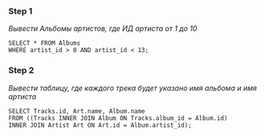 ### Step 1
*Вывести Альбомы артистов, где ИД артиста от 1 до 10*
```
SELECT * FROM Albums
WHERE artist_id > 0 AND artist_id < 13;
```

### Step 2
*Вывести таблицу, где каждого трека будет указано имя альбома и имя артиста*
```
SELECT Tracks.id, Art.name, Album.name
FROM ((Tracks INNER JOIN Album ON Tracks.album_id = Album.id)
INNER JOIN Artist Art ON Art.id = Album.artist_id);
```
